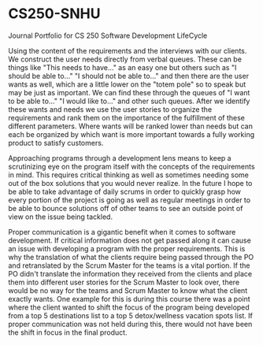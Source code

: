 # CS250-SNHU
Journal Portfolio for CS 250 Software Development LifeCycle

Using the content of the requirements and the interviews with our clients. We construct the user needs directly from verbal queues. These can be things like "This needs to have..." as an easy one but others such as "I should be able to..." "I should not be able to..." and then there are the user wants as well, which are a little lower on the "totem pole" so to speak but may be just as important. We can find these through the queues of "I want to be able to..." "I would like to..." and other such queues. After we identify these wants and needs we use the user stories to organize the requirements and rank them on the importance of the fulfillment of these different parameters. Where wants will be ranked lower than needs but can each be organized by which want is more important towards a fully working product to satisfy customers.

Approaching programs through a development lens means to keep a scrutinizing eye on the program itself with the concepts of the requirements in mind. This requires critical thinking as well as sometimes needing some out of the box solutions that you would never realize. In the future I hope to be able to take advantage of daily scrums in order to quickly grasp how every portion of the project is going as well as regular meetings in order to be able to bounce solutions off of other teams to see an outside point of view on the issue being tackled.

Proper communication is a gigantic benefit when it comes to software development. If critical information does not get passed along it can cause an issue with developing a program with the proper requirements. This is why the translation of what the clients require being passed through the PO and retranslated by the Scrum Master for the teams is a vital portion. If the PO didn't translate the information they received from the clients and place them into different user stories for the Scrum Master to look over, there would be no way for the teams and Scrum Master to know what the client exactly wants. One example for this is during this course there was a point where the client wanted to shift the focus of the program being developed from a top 5 destinations list to a top 5 detox/wellness vacation spots list. If proper communication was not held during this, there would not have been the shift in focus in the final product.
